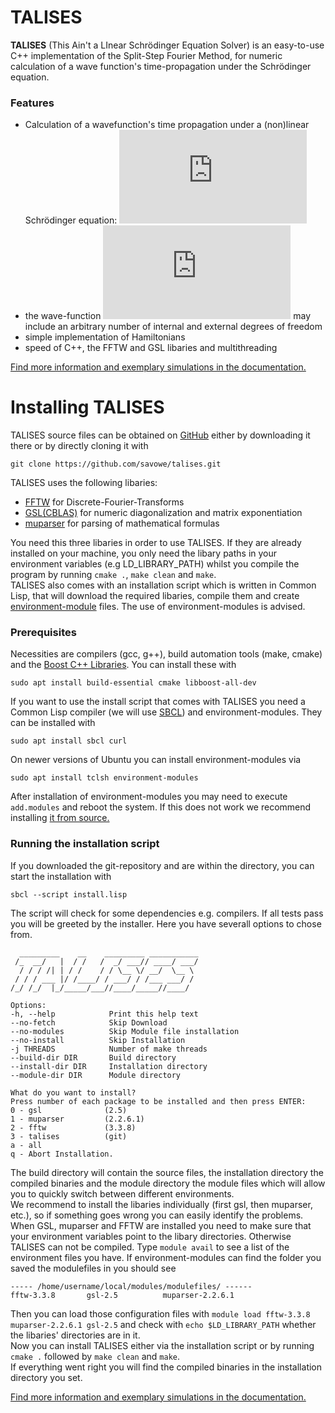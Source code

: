 # TALISES

**TALISES** (This Ain't a LInear Schrödinger Equation Solver) is an easy-to-use C++ implementation of the Split-Step Fourier Method, for numeric calculation of a wave function's time-propagation under the Schrödinger equation.  

### Features
- Calculation of a wavefunction's time propagation under a (non)linear Schrödinger equation: ![](https://latex.codecogs.com/png.latex?%5Cdpi%7B120%7D%20i%5Chbar%20%5Cfrac%7B%5Cpartial%7D%7B%5Cpartial%20t%7D%20%5CPsi%20%28%5Cvec%7Br%7D%2C%20t%29%20%3D%20%5CBig%5BV%28%5CPsi%2C%5Cvec%7Br%7D%2C%20t%29%20&plus;%20%5Cfrac%7B%5Chbar%5E2%7D%7B2m%7D%5Cnabla%5E2%20%5CBig%5D%20%5CPsi%20%28%5Cvec%7Br%7D%2C%20t%29)
- the wave-function ![](https://latex.codecogs.com/gif.latex?%5Cdpi%7B100%7D%20%5CPsi) may include an arbitrary number of internal and external degrees of freedom
- simple implementation of Hamiltonians
- speed of C++, the FFTW and GSL libaries and multithreading

[Find more information and exemplary simulations in the documentation.](https://savowe.github.io/talises-doc/)

# Installing TALISES
TALISES source files can be obtained on [GitHub](https://github.com/savowe/talises) either by downloading it there or by directly cloning it with
```
git clone https://github.com/savowe/talises.git
```

TALISES uses the following libaries:

- [FFTW](http://www.fftw.org/) for Discrete-Fourier-Transforms
- [GSL(CBLAS)](https://www.gnu.org/software/gsl/) for numeric diagonalization and matrix exponentiation
- [muparser](https://beltoforion.de/article.php?a=muparser) for parsing of mathematical formulas

You need this three libaries in order to use TALISES. If they are already installed on your machine, you only need the libary paths in your environment variables (e.g LD_LIBRARY_PATH) whilst you compile the program by running `cmake .`, `make clean` and `make`.  
TALISES also comes with an installation script which is written in Common Lisp, that will download the required libaries, compile them and create [environment-module](http://modules.sourceforge.net/) files. The use of environment-modules is advised. 

### Prerequisites
Necessities are compilers (gcc, g++), build automation tools (make, cmake) and the [Boost C++ Libraries](https://www.boost.org/doc/libs/).
You can install these with
```text
sudo apt install build-essential cmake libboost-all-dev
```
If you want to use the install script that comes with TALISES you need a Common Lisp compiler (we will use [SBCL](http://www.sbcl.org/)) and environment-modules. They can be installed with
```text
sudo apt install sbcl curl
```
On newer versions of Ubuntu you can install environment-modules via
```text
sudo apt install tclsh environment-modules
```
After installation of environment-modules you may need to execute `add.modules` and reboot the system.
If this does not work we recommend installing [it from source.](http://modules.sourceforge.net/)

### Running the installation script

If you downloaded the git-repository and are within the directory, you can start the installation with
```text
sbcl --script install.lisp
```
The script will check for some dependencies e.g. compilers.
If all tests pass you will be greeted by the installer.
Here you have severall options to chose from.

````text
  _________    __    _________ ___________
 /_  __/   |  / /   /  _/ ___// ____/ ___/
  / / / /| | / /    / / \__ \/ __/  \__ \ 
 / / / ___ |/ /____/ / ___/ / /___ ___/ / 
/_/ /_/  |_/_____/___//____/_____//____/  

Options:
-h, --help            Print this help text
--no-fetch            Skip Download
--no-modules          Skip Module file installation
--no-install          Skip Installation
-j THREADS            Number of make threads
--build-dir DIR       Build directory
--install-dir DIR     Installation directory
--module-dir DIR      Module directory

What do you want to install?
Press number of each package to be installed and then press ENTER:
0 - gsl              (2.5)
1 - muparser         (2.2.6.1)
2 - fftw             (3.3.8)
3 - talises          (git)
a - all
q - Abort Installation.
````
The build directory will contain the source files, the installation directory the compiled binaries and the module directory the module files which will allow you to quickly switch between different environments.  
We recommend to install the libaries individually (first gsl, then muparser, etc.), so if something goes wrong you can easily identify the problems.  
When GSL, muparser and FFTW are installed you need to make sure that your environment variables point to the libary directories. Otherwise TALISES can not be compiled. Type `module avail` to see a list of the environment files you have. If environment-modules can find the folder you saved the modulefiles in you should see
````text
----- /home/username/local/modules/modulefiles/ ------
fftw-3.3.8       gsl-2.5          muparser-2.2.6.1
````
Then you can load those configuration files with `module load fftw-3.3.8 muparser-2.2.6.1 gsl-2.5` and check with `echo $LD_LIBRARY_PATH` whether the libaries' directories are in it.  
Now you can install TALISES either via the installation script or by running `cmake .` followed by `make clean` and `make`.  
If everything went right you will find the compiled binaries in the installation directory you set.

[Find more information and exemplary simulations in the documentation.](https://savowe.github.io/talises-doc/)
